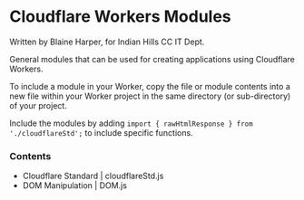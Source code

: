 # Cloudflare Workers Modules

Written by Blaine Harper, for Indian Hills CC IT Dept.

General modules that can be used for creating applications using Cloudflare Workers.  

To include a module in your Worker, copy the file or module contents into a new file within your Worker project in the same directory (or sub-directory) of your project.  

Include the modules by adding `import { rawHtmlResponse } from './cloudflareStd';` to include specific functions.  

### Contents

- Cloudflare Standard | cloudflareStd.js
- DOM Manipulation | DOM.js  
